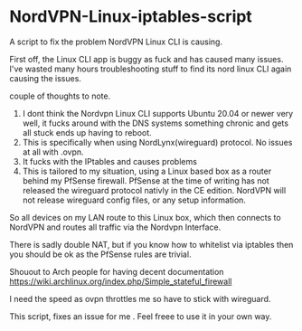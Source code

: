 # NordVPN-Linux-iptables-script
A script to fix the problem NordVPN Linux CLI is causing.


First off, the Linux CLI app is buggy as fuck and has caused many issues. I've wasted many hours troubleshooting stuff to find its nord linux CLI again causing the issues.


couple of thoughts to note.

1) I dont think the Nordvpn Linux CLI supports Ubuntu 20.04 or newer very well, it fucks around with the DNS systems something chronic and gets all stuck ends up having to reboot.
2) This is specifically when using NordLynx(wireguard) protocol. No issues at all with .ovpn.
3) It fucks with the IPtables and causes problems
4) This is tailored to my situation, using a Linux based box as a router behind my PfSense firewall. PfSense at the time of writing has not released the wireguard protocol nativly in the CE edition. NordVPN will not release wireguard config files, or any setup information.

So all devices on my LAN route to this Linux box, which then connects to NordVPN and routes all traffic via the Nordvpn Interface.

There is sadly double NAT, but if you know how to whitelist via iptables then you should be ok as the PfSense rules are trivial.

Shouout to Arch people for having decent documentation 
https://wiki.archlinux.org/index.php/Simple_stateful_firewall

I need the speed as ovpn throttles me so have to stick with wireguard.


This script, fixes an issue for me . Feel freee to use it in your own way.
